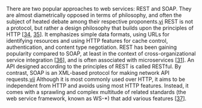 
There are two popular approaches to web services: REST and SOAP. They are almost diametrically
opposed in terms of philosophy, and often the subject of heated debate among their respective
proponents.[vi](ch04.html#idm140605776770048) 
REST is not a protocol, but rather a design philosophy that builds upon the principles of HTTP
[[34](ch04.html#Fielding2000vh), [35](ch04.html#Fielding2008wj)].
It emphasizes simple data formats, using URLs for identifying resources and using HTTP features for
cache control, authentication, and content type negotiation. REST has been gaining popularity
compared to SOAP, at least in the context of cross-organizational service integration
[[36](ch04.html#Pingdom2010)],
and is often associated with microservices
[[31](ch04.html#Newman2015wq)]. An API designed according to the
principles of REST is called RESTful. 
By contrast, SOAP is an XML-based protocol for making network API
requests.[vii](ch04.html#idm140605776754080)
Although it is most commonly used over HTTP, it aims to be independent from HTTP and avoids using
most HTTP features. Instead, it comes with a sprawling and complex multitude of related standards
(the web service framework, known as WS-*) that add various features
[[37](ch04.html#Innoq2007)].